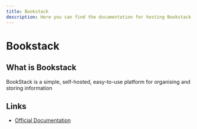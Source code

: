 ```yaml
---
title: Bookstack
description: Here you can find the documentation for hosting Bookstack with Coolify.
---
```


# Bookstack

<ZoomableImage src="/docs/images/services/bookstack.png" />

## What is Bookstack

BookStack is a simple, self-hosted, easy-to-use platform for organising and storing information

## Links

- [Official Documentation](https://www.bookstackapp.com/docs/?utm_source=coolify.io)
